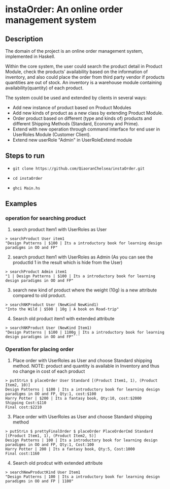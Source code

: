 # instaOrder: An online order management system 


## Description
The domain of the project is an online order management system, implemented in Haskell.

Within the core system, the user could search the product detail in Product Module, check the products’ availability based on the information of inventory, and also could place the order from third party vendor if products quantities are out of stock. An inventory is a warehouse module containing availability(quantity) of each product.

The system could be used and extended by clients in several ways:
* Add new instance of product based on Product Modules
* Add new kinds of product as a new class by extending Product Module.
* Order product based on different (type and kinds of) products and different Shipping Methods (Standard, Economy and Prime).
* Extend with new operation through command interface for end user in UserRoles Module (Customer Client).
* Extend new userRole "Admin" in UserRoleExtend module

## Steps to run
* `git clone https://github.com/QiaoranChelsea/instaOrder.git`

* `cd instaOrder`

* `ghci Main.hs` 

## Examples

### operation for searching product 
1. search product Item1 with UserRoles as User 
```
> searchProduct User item1
"Design Patterns | $100 | Its a introductory book for learning design paradigms in OO and FP"
```

2. search product Item1 with UserRoles as Admin (As you can see the productId 1 in the result which is hide from the User)
```
> searchProduct Admin item1 
"1 | Design Patterns | $100 | Its a introductory book for learning design paradigms in OO and FP"
```

3. search new kind of product where the weight (10g) is a new attribute compared to old product.
```
> searchNKProduct User (NewKind NewKind1)
"Into the Wild | $500 | 10g | A book on Road-trip"
```

4. Search old product item1 with extended attribute
```
> searchNKProduct User (NewKind Item1)
"Design Patterns | $100 | 1100g | Its a introductory book for learning design paradigms in OO and FP"```
```

### Operation for placing order
1. Place order with UserRoles as User and choose Standard shipping method. 
NOTE: product and quantity is available in Inventory and thus no change in cost of each product
```
> putStrLn $ placeOrder User Standard [(Product Item1, 1), (Product Item2, 10)]
Design Patterns | $100 | Its a introductory book for learning design paradigms in OO and FP, Qty:1, cost:$100
Harry Potter | $200 | Its a fantasy book, Qty:10, cost:$2000
Shipping Cost:$110
Final cost:$2210
```





3. Place order with UserRoles as User and choose Standard shipping method
```
> putStrLn $ prettyFinalOrder $ placeOrder PlaceOrderCmd Standard [(Product Item1, 1), (Product Item2, 5)]
Design Patterns | 100 | Its a introductory book for learning design paradigms in OO and FP, Qty:1, Cost:100
Harry Potter | 200 | Its a fantasy book, Qty:5, Cost:1000
Final cost:1160
```

4. Search old prodcut with extended attribute
```
> searchNewProductKind User Item1
"Design Patterns | 100 | Its a introductory book for learning design paradigms in OO and FP | 1100"
```





